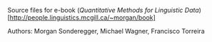 Source files for e-book (*Quantitative Methods for Linguistic Data*)[http://people.linguistics.mcgill.ca/~morgan/book]

Authors: Morgan Sonderegger, Michael Wagner, Francisco Torreira

